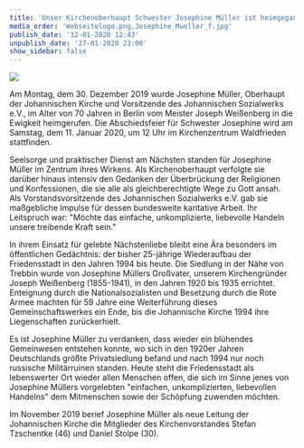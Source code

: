 ```yaml
---
title: 'Unser Kirchenoberhaupt Schwester Josephine Müller ist heimgegangen'
media_order: 'Webseitelogo.png,Josephine_Mueller_f.jpg'
publish_date: '12-01-2020 12:43'
unpublish_date: '27-01-2020 23:00'
show_sidebar: false
---
```


![](http://smh-gemeinden.de/user/pages/02.news/35.unser-kirchenoberhaupt-schwester-josephine-mueller-ist-heimgegangen/Josephine_Mueller_f.jpg)

Am Montag, dem 30. Dezember 2019 wurde Josephine Müller, Oberhaupt der Johannischen Kirche und Vorsitzende des Johannischen Sozialwerks e.V., im Alter von 70 Jahren in Berlin vom Meister Joseph Weißenberg in die Ewigkeit heimgerufen. Die Abschiedsfeier für Schwester Josephine wird am Samstag, dem 11. Januar 2020, um 12 Uhr im Kirchenzentrum Waldfrieden stattfinden.

Seelsorge und praktischer Dienst am Nächsten standen für Josephine Müller im Zentrum ihres Wirkens. Als Kirchenoberhaupt verfolgte sie darüber hinaus intensiv den Gedanken der Überbrückung der Religionen und Konfessionen, die sie alle als gleichberechtigte Wege zu Gott ansah. Als Vorstandsvorsitzende des Johannischen Sozialwerks e.V. gab sie maßgebliche Impulse für dessen bundesweite karitative Arbeit. Ihr Leitspruch war: "Möchte das einfache, unkomplizierte, liebevolle Handeln unsere treibende Kraft sein."

In ihrem Einsatz für gelebte Nächstenliebe bleibt eine Ära besonders im öffentlichen Gedächtnis: der bisher 25-jährige Wiederaufbau der Friedensstadt in den Jahren 1994 bis heute. Die Siedlung in der Nähe von Trebbin wurde von Josephine Müllers Großvater, unserem Kirchengründer Joseph Weißenberg (1855-1941), in den Jahren 1920 bis 1935 errichtet. Enteignung durch die Nationalsozialisten und Besetzung durch die Rote Armee machten für 59 Jahre eine Weiterführung dieses Gemeinschaftswerkes ein Ende, bis die Johannische Kirche 1994 ihre Liegenschaften zurückerhielt.

Es ist Josephine Müller zu verdanken, dass wieder ein blühendes Gemeinwesen entstehen konnte, wo sich in den 1920er Jahren Deutschlands größte Privatsiedlung befand und nach 1994 nur noch russische Militärruinen standen. Heute steht die Friedensstadt als lebenswerter Ort wieder allen Menschen offen, die sich im Sinne jenes von Josephine Müllers vorgelebten "einfachen, unkomplizierten, liebevollen Handelns" dem Mitmenschen sowie der Schöpfung zuwenden möchten.

Im November 2019 berief Josephine Müller als neue Leitung der Johannischen Kirche die Mitglieder des Kirchenvorstandes Stefan Tzschentke (46) und Daniel Stolpe (30). 